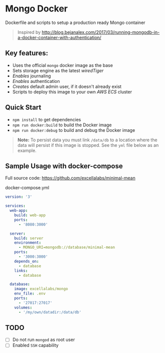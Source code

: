 # Mongo Docker
Dockerfile and scripts to setup a production ready Mongo container

> Inspired by http://blog.bejanalex.com/2017/03/running-mongodb-in-a-docker-container-with-authentication/

## Key features:
- Uses the official `mongo` docker image as the base
- Sets storage engine as the latest *wiredTiger*
- *Enables* journaling
- *Enables* authentication
- *Creates* default admin user, if it doesn't already exist
- Scripts to deploy this image to your own *AWS ECS* cluster

## Quick Start
- `npm install` to get dependencies
- `npm run docker:build` to build the Docker image
- `npm run docker:debug` to build and debug the Docker image

> **Note:** To persist data you must link `/data/db` to a location where the data will persist if this image is stopped. See the `yml` file below as an example.

## Sample Usage with docker-compose
Full source code: https://github.com/excellalabs/minimal-mean

docker-compose.yml
```yml
version: '3'

services:
  web-app:
    build: web-app
    ports:
      - '8080:3000'

  server:
    build: server
    environment:
      - MONGO_URI=mongodb://database/minimal-mean
    ports:
      - '3000:3000'
    depends_on:
      - database
    links:
      - database

  database:
    image: excellalabs/mongo
    env_file: .env
    ports:
      - '27017:27017'
    volumes:
      - '/my/own/datadir:/data/db'
```

## TODO
- [ ] Do not run `mongod` as root user
- [ ] Enabled `SSH` capability